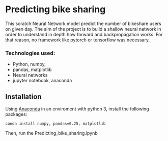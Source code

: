 # Predicting bike sharing

This scratch Neural Network model predict the number of bikeshare users on given day. The aim of the project is to build a shallow neural network  in order to understand in depth how forward and backpropagation works. For that reason, no framework like pytorch or tensorflow was necessary.

### Technologies used:

* Python, numpy, 
* pandas, matplotlib
* Neural networks 
* jupyter notebook, anaconda

## Installation

Using [Anaconda](https://www.anaconda.com/products/individual) in an enviroment with python 3, install the following packages:
```
conda install numpy, pandas=0.25, matplotlib

```
Then, run the Predicting_bike_sharing.ipynb
